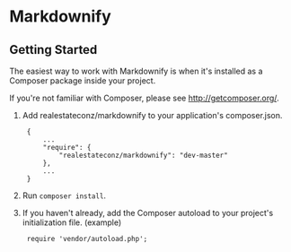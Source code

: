 Markdownify
===========

## Getting Started ##

The easiest way to work with Markdownify is when it's installed as a
Composer package inside your project. 

If you're not familiar with Composer, please see <http://getcomposer.org/>.

1. Add realestateconz/markdownify to your application's composer.json.

        {
            ...
            "require": {
                "realestateconz/markdownify": "dev-master"
            },
            ...
        }

2. Run `composer install`.

3. If you haven't already, add the Composer autoload to your project's
   initialization file. (example)

        require 'vendor/autoload.php';
